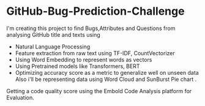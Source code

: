 # GitHub-Bug-Prediction-Challenge
I'm creating this project to find Bugs,Attributes and Questions from analysing GitHub title and texts using
- Natural Language Processing
- Feature extraction from raw text using TF-IDF, CountVectorizer
- Using Word Embedding to represent words as vectors
- Using Pretrained models like Transformers, BERT
- Optimizing accuracy score as a metric to generalize well on unseen data
Also i'll be representing data using Word Cloud and SunBurst Pie chart .

Getting a code quality score using the Embold Code Analysis platform for Evaluation.
